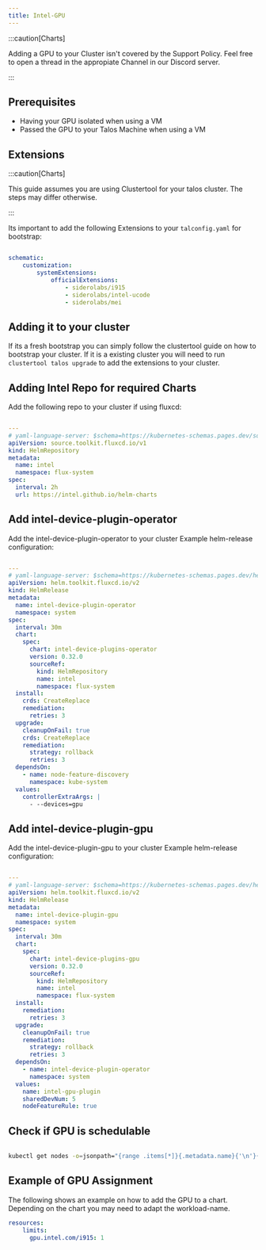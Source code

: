 ```yaml
---
title: Intel-GPU
---
```


:::caution[Charts]

Adding a GPU to your Cluster isn't covered by the Support Policy.
Feel free to open a thread in the appropiate Channel in our Discord server.

:::

## Prerequisites

- Having your GPU isolated when using a VM
- Passed the GPU to your Talos Machine when using a VM

## Extensions

:::caution[Charts]

This guide assumes you are using Clustertool for your talos cluster. The steps may differ otherwise.

:::

Its important to add the following Extensions to your `talconfig.yaml` for bootstrap:

```yaml

schematic:
    customization:
        systemExtensions:
            officialExtensions:
                - siderolabs/i915
                - siderolabs/intel-ucode
                - siderolabs/mei

```

## Adding it to your cluster

If its a fresh bootstrap you can simply follow the clustertool guide on how to bootstrap your cluster.
If it is a existing cluster you will need to run `clustertool talos upgrade` to add the extensions to your cluster.

## Adding Intel Repo for required Charts

Add the following repo to your cluster if using fluxcd:

```yaml

---
# yaml-language-server: $schema=https://kubernetes-schemas.pages.dev/source.toolkit.fluxcd.io/helmrepository_v1.json
apiVersion: source.toolkit.fluxcd.io/v1
kind: HelmRepository
metadata:
  name: intel
  namespace: flux-system
spec:
  interval: 2h
  url: https://intel.github.io/helm-charts

```

## Add intel-device-plugin-operator

Add the intel-device-plugin-operator to your cluster
Example helm-release configuration:

```yaml

---
# yaml-language-server: $schema=https://kubernetes-schemas.pages.dev/helm.toolkit.fluxcd.io/helmrelease_v2.json
apiVersion: helm.toolkit.fluxcd.io/v2
kind: HelmRelease
metadata:
  name: intel-device-plugin-operator
  namespace: system
spec:
  interval: 30m
  chart:
    spec:
      chart: intel-device-plugins-operator
      version: 0.32.0
      sourceRef:
        kind: HelmRepository
        name: intel
        namespace: flux-system
  install:
    crds: CreateReplace
    remediation:
      retries: 3
  upgrade:
    cleanupOnFail: true
    crds: CreateReplace
    remediation:
      strategy: rollback
      retries: 3
  dependsOn:
    - name: node-feature-discovery
      namespace: kube-system
  values:
    controllerExtraArgs: |
      - --devices=gpu

```

## Add intel-device-plugin-gpu

Add the intel-device-plugin-gpu to your cluster
Example helm-release configuration:

```yaml

---
# yaml-language-server: $schema=https://kubernetes-schemas.pages.dev/helm.toolkit.fluxcd.io/helmrelease_v2.json
apiVersion: helm.toolkit.fluxcd.io/v2
kind: HelmRelease
metadata:
  name: intel-device-plugin-gpu
  namespace: system
spec:
  interval: 30m
  chart:
    spec:
      chart: intel-device-plugins-gpu
      version: 0.32.0
      sourceRef:
        kind: HelmRepository
        name: intel
        namespace: flux-system
  install:
    remediation:
      retries: 3
  upgrade:
    cleanupOnFail: true
    remediation:
      strategy: rollback
      retries: 3
  dependsOn:
    - name: intel-device-plugin-operator
      namespace: system
  values:
    name: intel-gpu-plugin
    sharedDevNum: 5
    nodeFeatureRule: true

```

## Check if GPU is schedulable

```bash

kubectl get nodes -o=jsonpath="{range .items[*]}{.metadata.name}{'\n'}{' i915: '}{.status.allocatable.gpu\.intel\.com/i915}{'\n'}"

```

## Example of GPU Assignment

The following shows an example on how to add the GPU to a chart. Depending on the chart you may need to adapt the workload-name.

```yaml
resources:
    limits:
      gpu.intel.com/i915: 1
```
